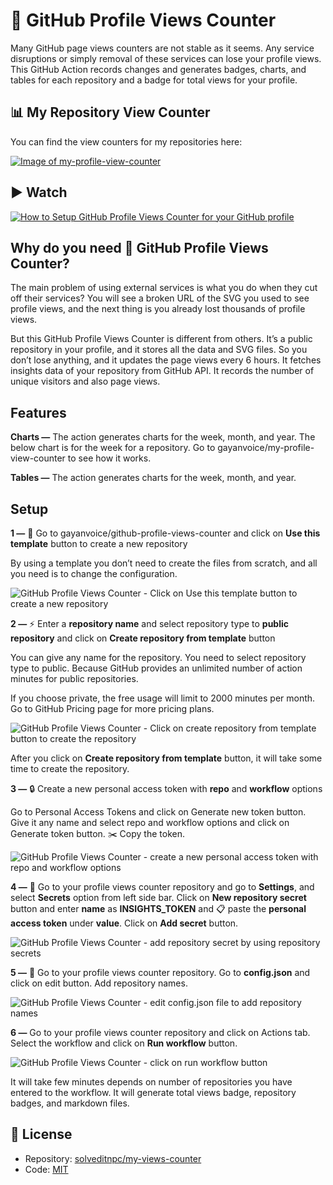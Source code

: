 # 🚀 GitHub Profile Views Counter

Many GitHub page views counters are not stable as it seems. Any service disruptions or simply removal of these services can lose your profile views. This GitHub Action records changes and generates badges, charts, and tables for each repository and a badge for total views for your profile.

## 📊 My Repository View Counter

You can find the view counters for my repositories here:

[![Image of my-profile-view-counter](https://github.com/gayanvoice/my-profile-view-counter/blob/master/svg/372372861/badge.svg)](https://github.com/gayanvoice/my-profile-view-counter/blob/master/readme/372372861/week.md)

## ▶️ Watch
[![How to Setup GitHub Profile Views Counter for your GitHub profile](https://img.youtube.com/vi/K6FYiP_XRuU/0.jpg)](https://www.youtube.com/watch?v=K6FYiP_XRuU)

## Why do you need 🚀 GitHub Profile Views Counter?
The main problem of using external services is what you do when they cut off their services? You will see a broken URL of the SVG you used to see profile views, and the next thing is you already lost thousands of profile views.

But this GitHub Profile Views Counter is different from others. It’s a public repository in your profile, and it stores all the data and SVG files. So you don’t lose anything, and it updates the page views every 6 hours. It fetches insights data of your repository from GitHub API. It records the number of unique visitors and also page views.

## Features
**Charts —** The action generates charts for the week, month, and year. The below chart is for the week for a repository. Go to gayanvoice/my-profile-view-counter to see how it works.

**Tables —** The action generates charts for the week, month, and year.

## Setup
**1 —** 🚀 Go to gayanvoice/github-profile-views-counter and click on **Use this template** button to create a new repository

By using a template you don’t need to create the files from scratch, and all you need is to change the configuration.

![GitHub Profile Views Counter - Click on Use this template button to create a new repository](https://miro.medium.com/max/600/1*wvbb87wOd1wCHKJh06vjPA.png)


**2 —** ⚡️ Enter a **repository name** and select repository type to **public repository** and click on **Create repository from template** button

You can give any name for the repository. You need to select repository type to public. Because GitHub provides an unlimited number of action minutes for public repositories.

If you choose private, the free usage will limit to 2000 minutes per month. Go to GitHub Pricing page for more pricing plans.

![GitHub Profile Views Counter - Click on create repository from template button to create the repository](https://miro.medium.com/max/600/1*hHdIM_fVnkdVdQGrbL1jRA.png)

After you click on **Create repository from template** button, it will take some time to create the repository.

**3 —** 🔒 Create a new personal access token with **repo** and **workflow** options

Go to Personal Access Tokens and click on Generate new token button. Give it any name and select repo and workflow options and click on Generate token button. ✂️ Copy the token.

![GitHub Profile Views Counter - create a new personal access token with repo and workflow options](https://miro.medium.com/max/700/1*YMft8U6IYTpBg7C5cASDUA.png)

**4 —** 🔑 Go to your profile views counter repository and go to **Settings**, and select **Secrets** option from left side bar. Click on **New repository secret** button and enter **name** as **INSIGHTS_TOKEN** and 📋 paste the **personal access token** under **value**. Click on **Add secret** button.

![GitHub Profile Views Counter - add repository secret by using repository secrets](https://miro.medium.com/max/700/1*jLtkxQNj2qrGcc4bLIvw3A.png)

**5 —** 📄 Go to your profile views counter repository. Go to **config.json** and click on edit button. Add repository names.

![GitHub Profile Views Counter - edit config.json file to add repository names](https://miro.medium.com/max/700/1*35wJBw75Fp5D_5t-fhaT_g.png)

**6 —** Go to your profile views counter repository and click on Actions tab. Select the workflow and click on **Run workflow** button.

![GitHub Profile Views Counter - click on run workflow button](https://miro.medium.com/max/700/1*hKkJ9EXlK14b3H3SeCNk4Q.png)

It will take few minutes depends on number of repositories you have entered to the workflow. It will generate total views badge, repository badges, and markdown files.

## 📄 License
- Repository: [solveditnpc/my-views-counter](https://github.com/solveditnpc/my-views-counter)
- Code: [MIT](./LICENSE)
